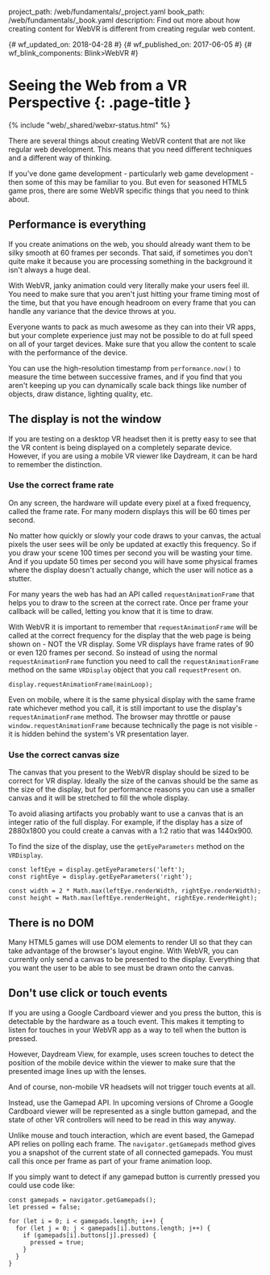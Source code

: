 project_path: /web/fundamentals/_project.yaml
book_path: /web/fundamentals/_book.yaml
description: Find out more about how creating content for WebVR is different from creating regular web content.

{# wf_updated_on: 2018-04-28 #}
{# wf_published_on: 2017-06-05 #}
{# wf_blink_components: Blink>WebVR #}

# Seeing the Web from a VR Perspective {: .page-title }

{% include "web/_shared/webxr-status.html" %}

There are several things about creating WebVR content that are not like regular
web development. This means that you need different techniques and a different
way of thinking.

If you've done game development - particularly web game development - then some
of this may be familiar to you. But even for seasoned HTML5 game pros, there are
some WebVR specific things that you need to think about.

## Performance is everything
If you create animations on the web, you should already want them to be
silky smooth at 60 frames per seconds. That said, if sometimes you don't quite
make it because you are processing something in the background it isn't always a
huge deal.

With WebVR, janky animation could very literally make your users feel ill. You
need to make sure that you aren't just hitting your frame timing most of the
time, but that you have enough headroom on every frame that you can handle any
variance that the device throws at you.

Everyone wants to pack as much awesome as they can into their VR apps, but your
complete experience just may not be possible to do at full speed on all of your
target devices. Make sure that you allow the content to scale with the
performance of the device.

You can use the high-resolution timestamp from `performance.now()` to measure the
time between successive frames, and if you find that you aren't keeping up you
can dynamically scale back things like number of objects, draw distance,
lighting quality, etc.

## The display is not the window
If you are testing on a desktop VR headset then it is pretty easy to see that
the VR content is being displayed on a completely separate device. However, if
you are using a mobile VR viewer like Daydream, it can be hard to remember the
distinction.

### Use the correct frame rate
On any screen, the hardware will update every pixel at a fixed frequency, called
the frame rate. For many modern displays this will be 60 times per second.

No matter how quickly or slowly your code draws to your canvas, the actual
pixels the user sees will be only be updated at exactly this frequency. So if
you draw your scene 100 times per second you will be wasting your time. And if
you update 50 times per second you will have some physical frames where the
display doesn't actually change, which the user will notice as a stutter.

For many years the web has had an API called `requestAnimationFrame` that helps
you to draw to the screen at the correct rate. Once per frame your callback will
be called, letting you know that it is time to draw.

With WebVR it is important to remember that `requestAnimationFrame` will be
called at the correct frequency for the display that the web page is being shown
on - NOT the VR display. Some VR displays have frame rates of 90 or even 120
frames per second. So instead of using the normal `requestAnimationFrame`
function you need to call the `requestAnimationFrame` method on the same
`VRDisplay` object that you call `requestPresent` on.

    display.requestAnimationFrame(mainLoop);

Even on mobile, where it is the same physical display with the same frame rate
whichever method you call, it is still important to use the display's
`requestAnimationFrame` method. The browser may throttle or pause
`window.requestAnimationFrame` because technically the page is not visible - it
is hidden behind the system's VR presentation layer.

### Use the correct canvas size
The canvas that you present to the WebVR display should be sized to be correct
for VR display. Ideally the size of the canvas should be the same as the size of
the display, but for performance reasons you can use a smaller canvas and it
will be stretched to fill the whole display.

To avoid aliasing artifacts you probably want to use a canvas that is an integer
ratio of the full display. For example, if the display has a size of 2880x1800
you could create a canvas with a 1:2 ratio that was 1440x900.

To find the size of the display, use the `getEyeParameters` method on the
`VRDisplay`.

    const leftEye = display.getEyeParameters('left');
    const rightEye = display.getEyeParameters('right');

    const width = 2 * Math.max(leftEye.renderWidth, rightEye.renderWidth);
    const height = Math.max(leftEye.renderHeight, rightEye.renderHeight);

## There is no DOM
Many HTML5 games will use DOM elements to render UI so that they can take
advantage of the browser's layout engine. With WebVR, you can currently only
send a canvas to be presented to the display. Everything that you want the user
to be able to see must be drawn onto the canvas.

## Don't use click or touch events
If you are using a Google Cardboard viewer and you press the button, this is
detectable by the hardware as a touch event. This makes it tempting to listen
for touches in your WebVR app as a way to tell when the button is pressed.

However, Daydream View, for example, uses screen touches to detect the position
of the mobile device within the viewer to make sure that the presented image
lines up with the lenses.

And of course, non-mobile VR headsets will not trigger touch events at all.

Instead, use the Gamepad API. In upcoming versions of Chrome a Google Cardboard
viewer will be represented as a single button gamepad, and the state of other VR
controllers will need to be read in this way anyway.

Unlike mouse and touch interaction, which are event based, the Gamepad API
relies on polling each frame. The `navigator.getGamepads` method gives you a
snapshot of the current state of all connected gamepads. You must call this once
per frame as part of your frame animation loop.

If you simply want to detect if any gamepad button is currently pressed you
could use code like:

    const gamepads = navigator.getGamepads();
    let pressed = false;

    for (let i = 0; i < gamepads.length; i++) {
      for (let j = 0; j < gamepads[i].buttons.length; j++) {
        if (gamepads[i].buttons[j].pressed) {
          pressed = true;
        }
      }
    }
